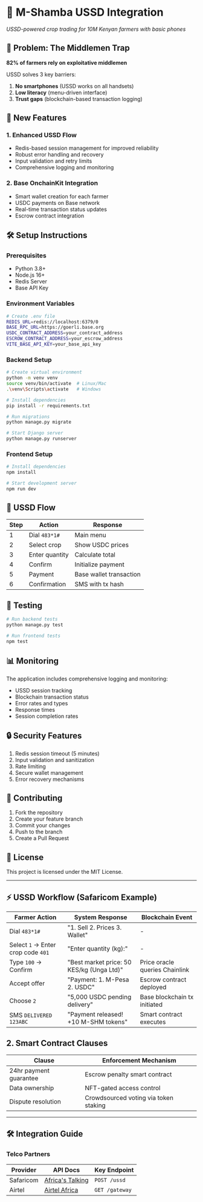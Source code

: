 # 📱 M-Shamba USSD Integration
*USSD-powered crop trading for 10M Kenyan farmers with basic phones*

## 🌾 Problem: The Middlemen Trap
**82% of farmers rely on exploitative middlemen**

USSD solves 3 key barriers:
1. **No smartphones** (USSD works on all handsets)
2. **Low literacy** (menu-driven interface)
3. **Trust gaps** (blockchain-based transaction logging)

## 🚀 New Features

### 1. Enhanced USSD Flow
- Redis-based session management for improved reliability
- Robust error handling and recovery
- Input validation and retry limits
- Comprehensive logging and monitoring

### 2. Base OnchainKit Integration
- Smart wallet creation for each farmer
- USDC payments on Base network
- Real-time transaction status updates
- Escrow contract integration

## 🛠️ Setup Instructions

### Prerequisites
- Python 3.8+
- Node.js 16+
- Redis Server
- Base API Key

### Environment Variables
```bash
# Create .env file
REDIS_URL=redis://localhost:6379/0
BASE_RPC_URL=https://goerli.base.org
USDC_CONTRACT_ADDRESS=your_contract_address
ESCROW_CONTRACT_ADDRESS=your_escrow_address
VITE_BASE_API_KEY=your_base_api_key
```

### Backend Setup
```bash
# Create virtual environment
python -m venv venv
source venv/bin/activate  # Linux/Mac
.\venv\Scripts\activate   # Windows

# Install dependencies
pip install -r requirements.txt

# Run migrations
python manage.py migrate

# Start Django server
python manage.py runserver
```

### Frontend Setup
```bash
# Install dependencies
npm install

# Start development server
npm run dev
```

## 🔄 USSD Flow

| Step | Action | Response |
|------|--------|----------|
| 1 | Dial `483*1#` | Main menu |
| 2 | Select crop | Show USDC prices |
| 3 | Enter quantity | Calculate total |
| 4 | Confirm | Initialize payment |
| 5 | Payment | Base wallet transaction |
| 6 | Confirmation | SMS with tx hash |

## 🧪 Testing

```bash
# Run backend tests
python manage.py test

# Run frontend tests
npm test
```

## 📊 Monitoring

The application includes comprehensive logging and monitoring:
- USSD session tracking
- Blockchain transaction status
- Error rates and types
- Response times
- Session completion rates

## 🔒 Security Features

1. Redis session timeout (5 minutes)
2. Input validation and sanitization
3. Rate limiting
4. Secure wallet management
5. Error recovery mechanisms

## 🤝 Contributing

1. Fork the repository
2. Create your feature branch
3. Commit your changes
4. Push to the branch
5. Create a Pull Request

## 📝 License

This project is licensed under the MIT License.

---

## ⚡ USSD Workflow (Safaricom Example)

| Farmer Action               | System Response                          | Blockchain Event               |
|-----------------------------|------------------------------------------|--------------------------------|
| Dial `483*1#`               | "1. Sell 2. Prices 3. Wallet"            | -                              |
| Select `1` → Enter crop code `401` | "Enter quantity (kg):"            | -                              |
| Type `100` → Confirm        | "Best market price: 50 KES/kg (Unga Ltd)"| Price oracle queries Chainlink |
| Accept offer                | "Payment: 1. M-Pesa 2. USDC"             | Escrow contract deployed       |
| Choose `2`                  | "5,000 USDC pending delivery"            | Base blockchain tx initiated   |
| SMS `DELIVERED 123ABC`      | "Payment released! +10 M-SHM tokens"     | Smart contract executes        |

## 2. Smart Contract Clauses

| Clause                     | Enforcement Mechanism                     |
|----------------------------|-------------------------------------------|
| 24hr payment guarantee     | Escrow penalty smart contract             |
| Data ownership             | NFT-gated access control                  |
| Dispute resolution         | Crowdsourced voting via token staking     |

---

## 🛠️ Integration Guide

### Telco Partners

| Provider   | API Docs                          | Key Endpoint   |
|------------|-----------------------------------|----------------|
| Safaricom  | [Africa's Talking](https://africastalking.com) | `POST /ussd`   |
| Airtel     | [Airtel Africa](https://developer.airtel.com)   | `GET /gateway` |
